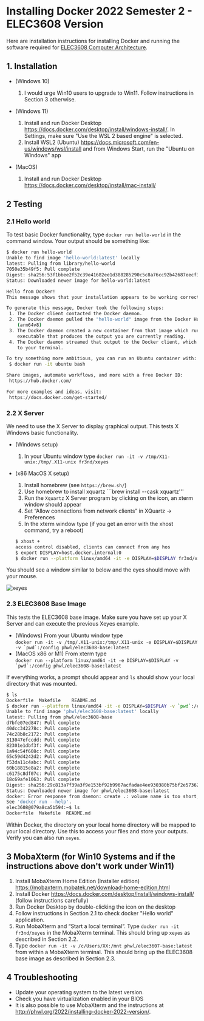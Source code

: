 # Installing Docker 2022 Semester 2 - ELEC3608 Version
Here are installation instructions for installing Docker and running the software required for 
[ELEC3608 Computer Architecture](https://cusp.sydney.edu.au/students/view-unit-page/alpha/ELEC3608).

## 1. Installation
 * (Windows 10)
   1. I would urge Win10 users to upgrade to Win11. Follow instructions in Section 3 otherwise.

 * (Windows 11)
   1. Install and run Docker Desktop <https://docs.docker.com/desktop/install/windows-install/>. In Settings, make sure "Use the WSL 2 based engine" is selected.
   1. Install WSL2 (Ubuntu) <https://docs.microsoft.com/en-us/windows/wsl/install> and from Windows Start, run the "Ubuntu on Windows" app

 * (MacOS)
   1. Install and run Docker Desktop <https://docs.docker.com/desktop/install/mac-install/> 

## 2 Testing
### 2.1 Hello world
To test basic Docker functionality, type ```docker run hello-world``` in the command window. Your output should be something like:

```bash
$ docker run hello-world
Unable to find image 'hello-world:latest' locally
latest: Pulling from library/hello-world
7050e35b49f5: Pull complete 
Digest: sha256:53f1bbee2f52c39e41682ee1d388285290c5c8a76cc92b42687eecf38e0af3f0
Status: Downloaded newer image for hello-world:latest

Hello from Docker!
This message shows that your installation appears to be working correctly.

To generate this message, Docker took the following steps:
 1. The Docker client contacted the Docker daemon.
 2. The Docker daemon pulled the "hello-world" image from the Docker Hub.
    (arm64v8)
 3. The Docker daemon created a new container from that image which runs the
    executable that produces the output you are currently reading.
 4. The Docker daemon streamed that output to the Docker client, which sent it
    to your terminal.

To try something more ambitious, you can run an Ubuntu container with:
 $ docker run -it ubuntu bash

Share images, automate workflows, and more with a free Docker ID:
 https://hub.docker.com/

For more examples and ideas, visit:
 https://docs.docker.com/get-started/
```

### 2.2 X Server
We need to use the X Server to display graphical output. This
tests X Windows basic functionality.

 * (Windows setup) 
    1.  In your Ubuntu window type ```docker run -it -v /tmp/X11-unix:/tmp/.X11-unix fr3nd/xeyes``` 

 * (x86 MacOS X setup)
    1. Install homebrew (see ```https://brew.sh/```) 
    1. Use homebrew to install xquartz ```brew install --cask xquartz'''
    1. Run the ```Xquartz``` X Server program by clicking on the icon, an xterm window should appear
    1. Set “Allow connections from network clients” in XQuartz -> Preferences
    1. In the xterm window type (if you get an error with the xhost command, try a reboot)
    ``` bash
    $ xhost +
    access control disabled, clients can connect from any hos
    $ export DISPLAY=host.docker.internal:0
    $ docker run --platform linux/amd64 -it -e DISPLAY=$DISPLAY fr3nd/xeyes 
    ```

You should see a window similar to below and the eyes should move with your mouse.

![xeyes](http://phwl.org/assets/images/2022/02/docker-xeyes.png "xeyes")

### 2.3 ELEC3608 Base Image
This tests the ELEC3608 base image.
Make sure you have set up your X Server and can execute the
previous Xeyes example.

 * (Windows) From your Ubuntu window type \
 ```docker run -it -v /tmp/.X11-unix:/tmp/.X11-unix -e DISPLAY=$DISPLAY  -v `pwd`:/config phwl/elec3608-base:latest```
 * (MacOS x86 or M1) From xterm type \
 ```docker run --platform linux/amd64 -it -e DISPLAY=$DISPLAY -v `pwd`:/config phwl/elec3608-base:latest```

If everything works, a prompt should appear and ```ls``` should show your local directory that was mounted.

```bash
$ ls
Dockerfile	Makefile	README.md
$ docker run --platform linux/amd64 -it -e DISPLAY=$DISPLAY -v `pwd`:/config phwl/elec3608-base:latest
Unable to find image 'phwl/elec3608-base:latest' locally
latest: Pulling from phwl/elec3608-base
d7bfe07ed847: Pull complete
40dcc342278c: Pull complete
74c28b8c2172: Pull complete
313047efccdd: Pull complete
82301e1dbf3f: Pull complete
1a94c54f608c: Pull complete
65c59d4242d2: Pull complete
f53da11c4abc: Pull complete
60b18815e8a2: Pull complete
c6175c8df07c: Pull complete
18c69afe1063: Pull complete
Digest: sha256:29c813a7f39a3f9e153bf92b9967acfadae4ee930380b75bf2e573620c9b2f00
Status: Downloaded newer image for phwl/elec3608-base:latest
docker: Error response from daemon: create .: volume name is too short, names should be at least two alphanumeric characters.
See 'docker run --help'.
elec3608@079a8ca5b594:~$ ls
Dockerfile  Makefile  README.md
 ```
Within Docker, the directory on your local home directory will be mapped 
to your local directory. Use this to access your files and store your outputs. Verify you can also run ```xeyes```.

## 3 MobaXterm (for Win10 Systems and if the instructions above don't work under Win11)
 1. Install MobaXterm Home Edition (Installer edition) <https://mobaxterm.mobatek.net/download-home-edition.html>
 1. Install Docker <https://docs.docker.com/desktop/install/windows-install/> (follow instructions carefully)
 1. Run Docker Desktop by double-clicking the icon on the desktop
 1. Follow instructions in Section 2.1 to check docker "Hello world" application.
 1. Run MobaXterm and “Start a local terminal”. Type ```docker run -it fr3nd/xeyes``` in the MobaXterm terminal. This should bring up ```xeyes``` as described in Section 2.2.
 1. Type ```docker run -it -v /c/Users/XX:/mnt phwl/elec3607-base:latest``` from within a MobaXterm terminal. This should bring up the ELEC3608 base image as described in Section 2.3.

## 4 Troubleshooting
 * Update your operating system to the latest version. 
 * Check you have virtualization enabled in your BIOS
 * It is also possible to use MobaXterm and the instructions at <http://phwl.org/2022/installing-docker-2022-version/>.
